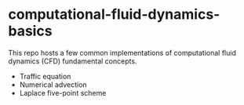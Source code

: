 # computational-fluid-dynamics-basics

This repo hosts a few common implementations of computational fluid dynamics (CFD) fundamental concepts.
- Traffic equation
- Numerical advection
- Laplace five-point scheme

